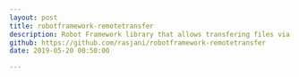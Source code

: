 ```yaml
---
layout: post
title: robotframework-remotetransfer
description: Robot Framework library that allows transfering files via local robot instance and remote robot keyword server.
github: https://github.com/rasjani/robotframework-remotetransfer
date: 2019-05-20 00:50:00

---
```

